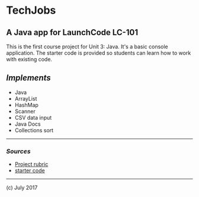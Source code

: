 # TechJobs
## A Java app for LaunchCode LC-101

This is the first course project for Unit 3: Java. It's a basic console application. The starter code is provided so students can learn how to work with existing code.

## _Implements_

- Java
- ArrayList
- HashMap
- Scanner
- CSV data input
- Java Docs
- Collections sort

*** 

### _Sources_

- [Project rubric](http://education.launchcode.org/skills-back-end-java/assignments/techjobs-console/) 
- [starter code](https://github.com/LaunchCodeEducation/techjobs-console-java)

***

(c) July 2017 